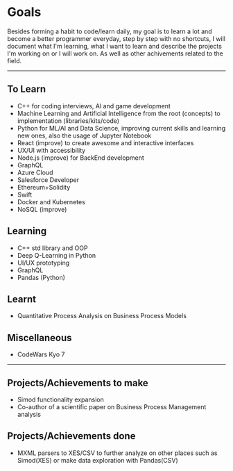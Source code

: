 # Goals

Besides forming a habit to code/learn daily, my goal is to learn a lot and become a better programmer everyday, step by step with no shortcuts, I will document what I'm learning, what I want to learn and describe the projects I'm working on or I will work on. As well as other achivements related to the field.

---

## To Learn

- C++ for coding interviews, AI and game development
- Machine Learning and Artificial Intelligence from the root (concepts) to implementation (libraries/kits/code)
- Python for ML/AI and Data Science, improving current skills and learning new ones, also the usage of Jupyter Notebook
- React (improve) to create awesome and interactive interfaces
- UX/UI with accessibility
- Node.js (improve) for BackEnd development
- GraphQL
- Azure Cloud
- Salesforce Developer
- Ethereum+Solidity
- Swift
- Docker and Kubernetes
- NoSQL (improve)

## Learning

- C++ std library and OOP
- Deep Q-Learning in Python
- UI/UX prototyping
- GraphQL
- Pandas (Python)

## Learnt

- Quantitative Process Analysis on Business Process Models

## Miscellaneous

- CodeWars Kyo 7

---

## Projects/Achievements to make

- Simod functionality expansion
- Co-author of a scientific paper on Business Process Management analysis

## Projects/Achievements done

- MXML parsers to XES/CSV to further analyze on other places such as Simod(XES) or make data exploration with Pandas(CSV)
